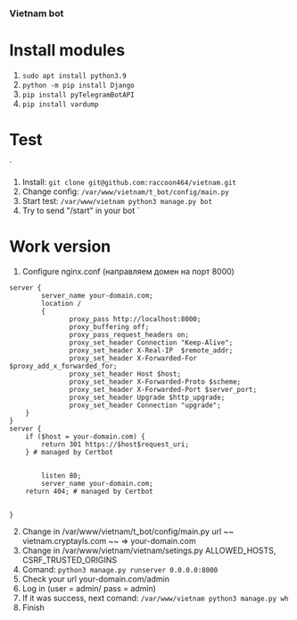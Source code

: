 ### Vietnam bot
# Install modules

  1. `sudo apt install python3.9`
  2. `python -m pip install Django`
  3. `pip install pyTelegramBotAPI`
  4. `pip install vardump`



# Test
` 
  1. Install: `git clone git@github.com:raccoon464/vietnam.git`
  2. Change config: `/var/www/vietnam/t_bot/config/main.py`
  3. Start test: `/var/www/vietnam python3 manage.py bot`
  4. Try to send "/start" in your bot
`
   
# Work version
1. Сonfigure nginx.conf (направляем домен на порт 8000)
```
server {
        server_name your-domain.com;
        location /
        {
               proxy_pass http://localhost:8000;
               proxy_buffering off;
               proxy_pass_request_headers on;
               proxy_set_header Connection "Keep-Alive";
               proxy_set_header X-Real-IP  $remote_addr;
               proxy_set_header X-Forwarded-For $proxy_add_x_forwarded_for;
               proxy_set_header Host $host;
               proxy_set_header X-Forwarded-Proto $scheme;
               proxy_set_header X-Forwarded-Port $server_port;
               proxy_set_header Upgrade $http_upgrade;
               proxy_set_header Connection "upgrade";
    }
}
server {
    if ($host = your-domain.com) {
        return 301 https://$host$request_uri;
    } # managed by Certbot


        listen 80;
        server_name your-domain.com;
    return 404; # managed by Certbot


}
```
2. Change in  /var/www/vietnam/t_bot/config/main.py url ~~ vietnam.cryptayls.com ~~ => your-domain.com
3. Change in /var/www/vietnam/vietnam/setings.py ALLOWED_HOSTS, CSRF_TRUSTED_ORIGINS
4. Comand: `python3 manage.py runserver 0.0.0.0:8000`
5. Сheck your url your-domain.com/admin
6. Log in (user = admin/ pass = admin)
7. If it was success, next comand: `/var/www/vietnam python3 manage.py wh`
8. Finish
